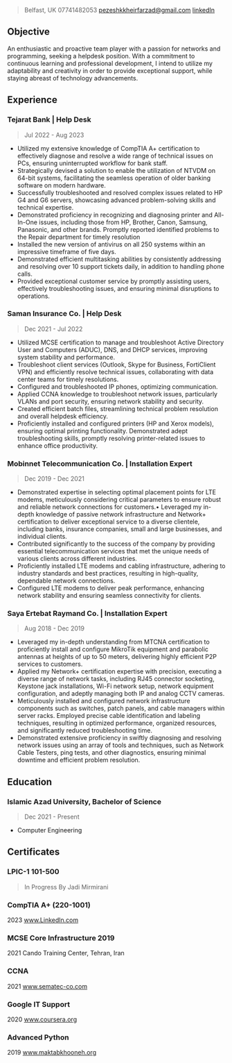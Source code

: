 > Belfast, UK 07741482053 pezeshkkheirfarzad@gmail.com [linkedIn](https://linkedin.com/in/pk-farzad/)

## Objective
An enthusiastic and proactive team player with a passion for networks and programming, seeking a helpdesk position. With a commitment to continuous learning and professional development, I intend to utilize my adaptability and creativity in order to provide exceptional support, while staying abreast of technology advancements.
## Experience
### Tejarat Bank | Help Desk
> Jul 2022 - Aug 2023
- Utilized my extensive knowledge of CompTIA A+ certification to effectively diagnose and resolve a wide range of technical issues on PCs, ensuring uninterrupted workflow for bank staff.
- Strategically devised a solution to enable the utilization of NTVDM on 64-bit systems, facilitating the seamless operation of older banking software on modern hardware.
- Successfully troubleshooted and resolved complex issues related to HP G4 and G6 servers, showcasing advanced problem-solving skills and technical expertise.
- Demonstrated proficiency in recognizing and diagnosing printer and All-In-One issues, including those from HP, Brother, Canon, Samsung, Panasonic, and other brands. Promptly reported identified problems to the Repair department for timely resolution
- Installed the new version of antivirus on all 250 systems within an impressive timeframe of five days.
- Demonstrated efficient multitasking abilities by consistently addressing and resolving over 10 support tickets daily, in addition to handling phone calls.
- Provided exceptional customer service by promptly assisting users, effectively troubleshooting issues, and ensuring minimal disruptions to operations.
### Saman Insurance Co. | Help Desk
> Dec 2021 - Jul 2022
- Utilized MCSE certification to manage and troubleshoot Active Directory User and Computers (ADUC), DNS, and DHCP services, improving system stability and performance.
- Troubleshoot client services (Outlook, Skype for Business, FortiClient VPN) and efficiently resolve technical issues, collaborating with data center teams for timely resolutions.
- Configured and troubleshooted IP phones, optimizing communication.
- Applied CCNA knowledge to troubleshoot network issues, particularly VLANs and port security, ensuring network stability and security.
- Created efficient batch files, streamlining technical problem resolution and overall helpdesk efficiency.
- Proficiently installed and configured printers (HP and Xerox models), ensuring optimal printing functionality. Demonstrated adept troubleshooting skills, promptly resolving printer-related issues to enhance office productivity.
### Mobinnet Telecommunication Co. | Installation Expert
> Dec 2019 - Dec 2021
- Demonstrated expertise in selecting optimal placement points for LTE modems, meticulously considering critical parameters to ensure robust and reliable network connections for customers.• Leveraged my in-depth knowledge of passive network infrastructure and Network+ certification to deliver exceptional service to a diverse clientele, including banks, insurance companies, small and large businesses, and individual clients.
- Contributed significantly to the success of the company by providing essential telecommunication services that met the unique needs of various clients across different industries.
- Proficiently installed LTE modems and cabling infrastructure, adhering to industry standards and best practices, resulting in high-quality, dependable network connections.
- Configured LTE modems to deliver peak performance, enhancing network stability and ensuring seamless connectivity for clients.
### Saya Ertebat Raymand Co. | Installation Expert
> Aug 2018 - Dec 2019
- Leveraged my in-depth understanding from MTCNA certification to proficiently install and configure MikroTik equipment and parabolic antennas at heights of up to 50 meters, delivering highly efficient P2P services to customers.
- Applied my Network+ certification expertise with precision, executing a diverse range of network tasks, including RJ45 connector socketing, Keystone jack installations, Wi-Fi network setup, network equipment configuration, and adeptly managing both IP and analog CCTV cameras.
- Meticulously installed and configured network infrastructure components such as switches, patch panels, and cable managers within server racks. Employed precise cable identification and labeling techniques, resulting in optimized performance, organized resources, and significantly reduced troubleshooting time.
- Demonstrated extensive proficiency in swiftly diagnosing and resolving network issues using an array of tools and techniques, such as Network Cable Testers, ping tests, and other diagnostics, ensuring minimal downtime and efficient problem resolution.
## Education
### Islamic Azad University, Bachelor of Science
> Dec 2021 - Present
- Computer Engineering
## Certificates
### LPIC-1 101-500
> In Progress
By Jadi Mirmirani
### CompTIA A+ (220-1001)
2023
www.Linkedln.com
### MCSE Core Infrastructure 2019
2021
Cando Training Center, Tehran, Iran
### CCNA
2021
www.sematec-co.com
### Google IT Support
2020
www.coursera.org
### Advanced Python
2019
www.maktabkhooneh.org
